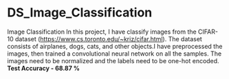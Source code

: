 # DS_Image_Classification

Image Classification
In this project, I have classify images from the CIFAR-10 dataset (https://www.cs.toronto.edu/~kriz/cifar.html). The dataset consists of airplanes, dogs, cats, and other objects.I have preprocessed the images, then trained a convolutional neural network on all the samples.
The images need to be normalized and the labels need to be one-hot encoded.</br>
<b>Test Accuracy - 68.87 %</b>
